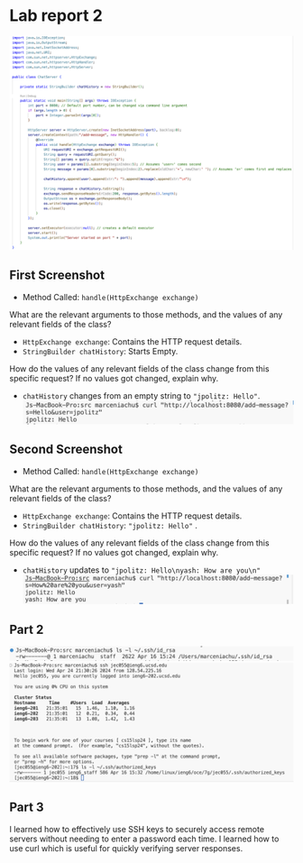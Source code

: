 # Lab report 2

![Alt text](1code.png)

## First Screenshot
* Method Called: `handle(HttpExchange exchange)`
  
What are the relevant arguments to those methods, and the values of any relevant fields of the class?
* `HttpExchange exchange`: Contains the HTTP request details.
* `StringBuilder chatHistory`: Starts Empty.

How do the values of any relevant fields of the class change from this specific request? If no values got changed, explain why.
* `chatHistory` changes from an empty string to `"jpolitz: Hello"`.
![Alt text](lab2first.png)


## Second Screenshot
* Method Called: `handle(HttpExchange exchange)`
 
What are the relevant arguments to those methods, and the values of any relevant fields of the class?
* `HttpExchange exchange`: Contains the HTTP request details.
* `StringBuilder chatHistory`: `"jpolitz: Hello"` .

How do the values of any relevant fields of the class change from this specific request? If no values got changed, explain why.
* `chatHistory` updates to `"jpolitz: Hello\nyash: How are you\n"`
![Alt text](lab2second.png)


## Part 2
![Alt text](lab2third.png)
![Alt text](lab3fourth.png)

## Part 3
I learned how to effectively use SSH keys to securely access remote servers without needing to enter a password each time.  I learned how to use curl which is useful for quickly verifying server responses.
